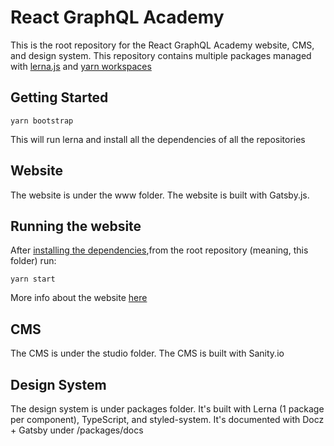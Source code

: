 # React GraphQL Academy

This is the root repository for the React GraphQL Academy website, CMS, and design system. This repository contains multiple packages managed with [lerna.js](https://lerna.js.org/) and [yarn workspaces](https://classic.yarnpkg.com/en/docs/workspaces/)

## Getting Started

```console
yarn bootstrap
```

This will run lerna and install all the dependencies of all the repositories

## Website

The website is under the www folder. The website is built with Gatsby.js.

## Running the website

After [installing the dependencies](#getting-started),from the root repository (meaning, this folder) run:

```console
yarn start
```

More info about the website [here](/www)

## CMS

The CMS is under the studio folder. The CMS is built with Sanity.io

## Design System

The design system is under packages folder. It's built with Lerna (1 package per component), TypeScript, and styled-system. It's documented with Docz + Gatsby under /packages/docs
